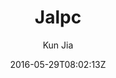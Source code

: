 ---
title: "Jalpc"
github: https://github.com/jarrekk/Jalpc
demo: https://jarrekk.github.io/Jalpc/
author: Kun Jia
ssg:
  - Jekyll
cms:
  - No Cms
date: 2016-05-29T08:02:13Z
github_branch: master
description: "🍎Jalpc -- A flexible Jekyll theme, 3 steps to build your website. "
stale: false
---